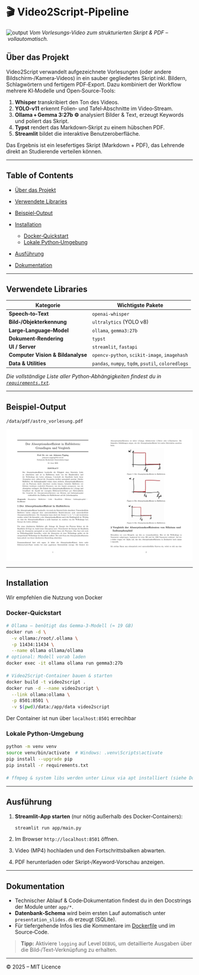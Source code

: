 # 🎬 Video2Script‑Pipeline

![output](assets/output.gif)
*Vom Vorlesungs‑Video zum strukturierten Skript & PDF – vollautomatisch.*
## Über das Projekt

Video2Script verwandelt aufgezeichnete Vorlesungen (oder andere Bildschirm‑/Kamera‑Videos) in ein sauber gegliedertes Skript inkl. Bildern, Schlagwörtern und fertigem PDF‑Export.
Dazu kombiniert der Workflow mehrere KI‑Modelle und Open‑Source‑Tools:

1. **Whisper** transkribiert den Ton des Videos.
2. **YOLO‑v11** erkennt Folien‑ und Tafel‑Abschnitte im Video‑Stream.
3. **Ollama + Gemma 3:27b ⚙︎** analysiert Bilder & Text, erzeugt Keywords und poliert das Skript.
4. **Typst** rendert das Markdown‑Skript zu einem hübschen PDF.
5. **Streamlit** bildet die interaktive Benutzeroberfläche.

Das Ergebnis ist ein lesefertiges Skript (Markdown + PDF), das Lehrende direkt an Studierende verteilen können.

---

## Table of Contents

* [Über das Projekt](#über-das-projekt)
* [Verwendete Libraries](#verwendete-libraries)
* [Beispiel‑Output](#beispiel-output)
* [Installation](#installation)

  * [Docker‑Quickstart](#docker-quickstart)
  * [Lokale Python‑Umgebung](#lokale-python-umgebung)
* [Ausführung](#ausführung)
* [Dokumentation](#dokumentation)

---

## Verwendete Libraries

| Kategorie                         | Wichtigste Pakete                                  |
| --------------------------------- | -------------------------------------------------- |
| **Speech‑to‑Text**                | `openai-whisper`                                   |
| **Bild‑/Objekterkennung**         | `ultralytics` (YOLO v8)                            |
| **Large‑Language‑Model**          | `ollama`, `gemma3:27b`                             |
| **Dokument‑Rendering**            | `typst`                                            |
| **UI / Server**                   | `streamlit`, `fastapi`                             |
| **Computer Vision & Bildanalyse** | `opencv-python`, `scikit-image`, `imagehash`       |
| **Data & Utilities**              | `pandas`, `numpy`, `tqdm`, `psutil`, `coloredlogs` |

*Die vollständige Liste aller Python‑Abhängigkeiten findest du in [`requirements.txt`](requirements.txt).*

---

## Beispiel‑Output

```text
/data/pdf/astro_vorlesung.pdf
```

<p align="center">
  <img src="assets/example.png">
</p>

---

## Installation
Wir empfehlen die Nutzung von Docker
### Docker‑Quickstart

```bash
# Ollama – benötigt das Gemma‑3‑Modell (≈ 19 GB)
docker run -d \
  -v ollama:/root/.ollama \
  -p 11434:11434 \
  --name ollama ollama/ollama
# optional: Modell vorab laden
docker exec -it ollama ollama run gemma3:27b

# Video2Script‑Container bauen & starten
docker build -t video2script .
docker run -d --name video2script \
  --link ollama:ollama \
  -p 8501:8501 \
  -v $(pwd)/data:/app/data video2script
```
Der Container ist nun über `localhost:8501` errecihbar
### Lokale Python‑Umgebung

```bash
python -m venv venv
source venv/bin/activate  # Windows: .venv\Scripts\activate
pip install --upgrade pip
pip install -r requirements.txt

# ffmpeg & system libs werden unter Linux via apt installiert (siehe Dockerfile)
```

---

## Ausführung

1. **Streamlit‑App starten** (nur nötig außerhalb des Docker‑Containers):

   ```bash
   streamlit run app/main.py
   ```
2. Im Browser `http://localhost:8501` öffnen.
3. Video (MP4) hochladen und den Fortschrittsbalken abwarten.
4. PDF herunterladen oder Skript‑/Keyword‑Vorschau anzeigen.

---

## Dokumentation

* Technischer Ablauf & Code‑Dokumentation findest du in den Docstrings der Module unter `app/*`.
* **Datenbank‑Schema** wird beim ersten Lauf automatisch unter `presentation_slides.db` erzeugt (SQLite).
* Für tiefergehende Infos lies die Kommentare im [Dockerfile](dockerfile) und im Source‑Code.

> **Tipp:** Aktiviere `logging` auf Level `DEBUG`, um detaillierte Ausgaben über die Bild‑/Text‑Verknüpfung zu erhalten.

---

© 2025 – MIT Licence
